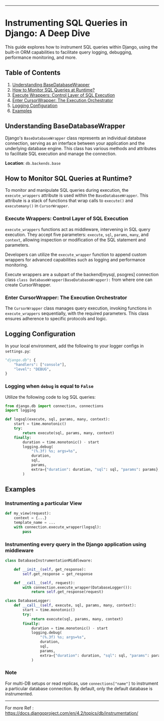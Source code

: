 

---

# Instrumenting SQL Queries in Django: A Deep Dive

This guide explores how to instrument SQL queries within Django, using the built-in ORM capabilities to facilitate query logging, debugging, performance monitoring, and more.

## Table of Contents
1. [Understanding BaseDatabaseWrapper](#understanding-basedatabasewrapper)
2. [How to Monitor SQL Queries at Runtime?](#how-to-monitor-sql-queries-at-runtime)
3. [Execute Wrappers: Control Layer of SQL Execution](#execute-wrappers)
4. [Enter CursorWrapper: The Execution Orchestrator](#enter-cursorwrapper)
5. [Logging Configuration](#logging-configuration)
6. [Examples](#examples)

## Understanding BaseDatabaseWrapper

Django's `BaseDatabaseWrapper` class represents an individual database connection, serving as an interface between your application and the underlying database engine. This class has various methods and attributes to facilitate SQL execution and manage the connection.

**Location**: `db.backends.base`

## How to Monitor SQL Queries at Runtime?

To monitor and manipulate SQL queries during execution, the `execute_wrappers` attribute is used within the `BaseDatabaseWrapper`. This attribute is a stack of functions that wrap calls to `execute()` and `executemany()` in `CursorWrapper`.

### Execute Wrappers: Control Layer of SQL Execution

`execute_wrappers` functions act as middleware, intervening in SQL query execution. They accept five parameters: `execute`, `sql`, `params`, `many`, and `context`, allowing inspection or modification of the SQL statement and parameters.

Developers can utilize the `execute_wrapper` function to append custom wrappers for advanced capabilities such as logging and performance monitoring.

Execute wrappers are a subpart of the backend[mysql, psogres] connection class `class DatabaseWrapper(BaseDatabaseWrapper):` from where one can create CursorWrapper. 

### Enter CursorWrapper: The Execution Orchestrator

The `CursorWrapper` class manages query execution, invoking functions in `execute_wrappers` sequentially, with the required parameters. This class ensures adherence to specific protocols and logic.

## Logging Configuration

In your local environment, add the following to your logger configs in `settings.py`:

```python
"django.db": {
    "handlers": ["console"],
    "level": "DEBUG",
}
```

### Logging when `debug` is equal to `False`

Utilize the following code to log SQL queries:

```python
from django.db import connection, connections
import logging

def logsql(execute, sql, params, many, context):
    start = time.monotonic()
    try:
        return execute(sql, params, many, context)
    finally:
        duration = time.monotonic() - start
        logging.debug(
            "(%.3f) %s; args=%s",
            duration,
            sql,
            params,
            extra={"duration": duration, "sql": sql, "params": params},
        )
```

## Examples

### Instrumenting a particular View

```python
def my_view(request):
    context = {...}
    template_name = ...
    with connection.execute_wrapper(logsql):
        pass
```

### Instrumenting every query in the Django application using middleware

```python
class DatabaseInstrumentationMiddleware:

    def __init__(self, get_response):
        self.get_response = get_response

    def __call__(self, request):
        with connection.execute_wrapper(DatabaseLogger()):
            return self.get_response(request)

class DatabaseLogger:
    def __call__(self, execute, sql, params, many, context):
        start = time.monotonic()
        try:
            return execute(sql, params, many, context)
        finally:
            duration = time.monotonic() - start
            logging.debug(
                "(%.3f) %s; args=%s",
                duration,
                sql,
                params,
                extra={"duration": duration, "sql": sql, "params": params},
            )
```

### Note

For multi-DB setups or read replicas, use `connections["name"]` to instrument a particular database connection. By default, only the default database is instrumented.

---
For more Ref : https://docs.djangoproject.com/en/4.2/topics/db/instrumentation/
